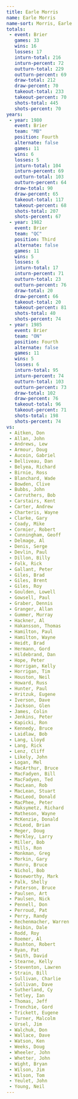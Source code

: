 ```yaml
---
title: Earle Morris
name: Earle Morris
name-sort: Morris, Earle
totals:
 - event: Brier
   games: 33
   wins: 16
   losses: 17
   inturn-total: 216
   inturn-percent: 72
   outturn-total: 229
   outturn-percent: 69
   draw-total: 212
   draw-percent: 70
   takeout-total: 233
   takeout-percent: 70
   shots-total: 445
   shots-percent: 70
years:
 - year: 1980
   event: Brier
   team: "MB"
   position: Fourth
   alternate: false
   games: 11
   wins: 6
   losses: 5
   inturn-total: 104
   inturn-percent: 69
   outturn-total: 103
   outturn-percent: 64
   draw-total: 90
   draw-percent: 65
   takeout-total: 117
   takeout-percent: 68
   shots-total: 207
   shots-percent: 67
 - year: 1982
   event: Brier
   team: "QC"
   position: Third
   alternate: false
   games: 11
   wins: 5
   losses: 6
   inturn-total: 17
   inturn-percent: 71
   outturn-total: 23
   outturn-percent: 76
   draw-total: 20
   draw-percent: 66
   takeout-total: 20
   takeout-percent: 81
   shots-total: 40
   shots-percent: 74
 - year: 1985
   event: Brier
   team: "ON"
   position: Fourth
   alternate: false
   games: 11
   wins: 5
   losses: 6
   inturn-total: 95
   inturn-percent: 74
   outturn-total: 103
   outturn-percent: 73
   draw-total: 102
   draw-percent: 76
   takeout-total: 96
   takeout-percent: 71
   shots-total: 198
   shots-percent: 74
vs:
 - Aitken, Don
 - Allan, John
 - Andrews, Lew
 - Armour, Doug
 - Aucoin, Gabriel
 - Belliveau, Dan
 - Belyea, Richard
 - Birnie, Ross
 - Blanchard, Wade
 - Bowden, Clive
 - Bubbs, John
 - Carruthers, Bob
 - Carstairs, Kent
 - Carter, Andrew
 - Charteris, Wayne
 - Clarke, Gary
 - Coady, Mike
 - Cormier, Robert
 - Cunningham, Geoff
 - Delmage, Al
 - Denis, Serge
 - Devlin, Paul
 - Dillon, Billy
 - Folk, Rick
 - Gallant, Peter
 - Giles, Brad
 - Giles, Brent
 - Giles, Roy
 - Goulden, Lowell
 - Gowsell, Paul
 - Graber, Dennis
 - Granger, Allan
 - Gummer, Murray
 - Hackner, Al
 - Hakansson, Thomas
 - Hamilton, Paul
 - Hamilton, Wayne
 - Heidt, Brad
 - Hermann, Gord
 - Hildebrand, Dan
 - Hope, Peter
 - Horrigan, Kelly
 - Horrigan, Tim
 - Houston, Neil
 - Howard, Russ
 - Hunter, Paul
 - Hritzuk, Eugene
 - Iverson, Dave
 - Jackson, Glen
 - James, Colin
 - Jenkins, Peter
 - Kapicki, Ron
 - Kennedy, Bruce
 - Laidlaw, Bob
 - Lang, Lloyd
 - Lang, Rick
 - Lenz, Cliff
 - Likely, John
 - Logan, Mel
 - MacArthur, Bruce
 - MacFadyen, Bill
 - MacFadyen, Ted
 - MacLean, Rob
 - MacLean, Stuart
 - MacLeod, Donald
 - MacPhee, Peter
 - Maksymetz, Richard
 - Matheson, Wayne
 - McKenzie, Donald
 - McLeod, Brian
 - Meger, Doug
 - Merkley, Larry
 - Miller, Bob
 - Mills, Ron
 - Monkman, Greg
 - Morkin, Gary
 - Munro, Bruce
 - Nichol, Bob
 - Noseworthy, Mark
 - Palk, Shelly
 - Paterson, Bruce
 - Paulsen, Art
 - Paulsen, Nick
 - Pennell, Don
 - Perroud, Pat
 - Perry, Randy
 - Rechenmacher, Warren
 - Reibin, Dale
 - Rodd, Roy
 - Roemer, Al
 - Rushton, Robert
 - Ryan, Pat
 - Smith, David
 - Stearne, Kelly
 - Steventon, Lawren
 - Strain, Bill
 - Sullivan, Charlie
 - Sullivan, Dave
 - Sutherland, Cy
 - Tetley, Ian
 - Thomas, Jeff
 - Trenchie, Gord
 - Trickett, Eugene
 - Turner, Malcolm
 - Ursel, Jim
 - Walchuk, Don
 - Wallace, Dave
 - Watson, Ken
 - Weeks, Doug
 - Wheeler, John
 - Whetter, John
 - Wight, Bryan
 - Wilson, Jim
 - Wilson, Tom
 - Yeulet, John
 - Young, Neil
---
```


